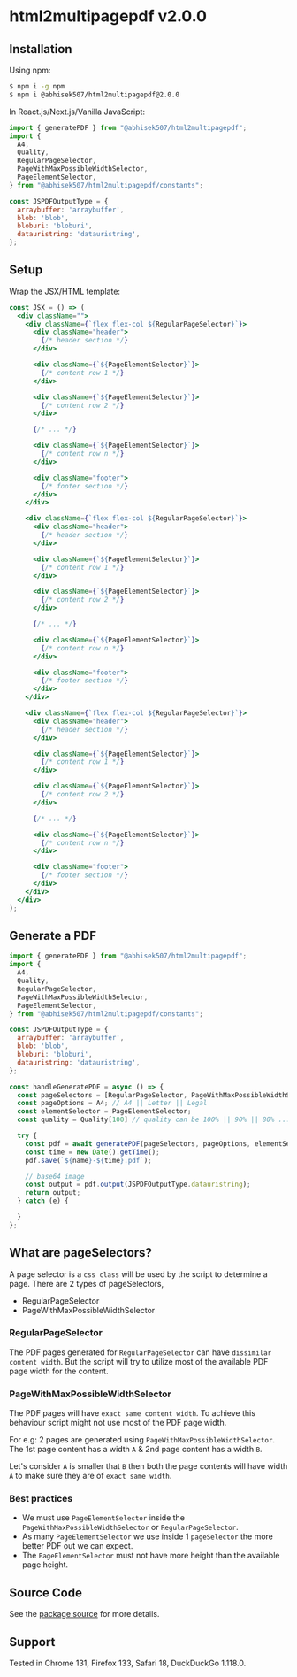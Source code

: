 # html2multipagepdf v2.0.0

## Installation

Using npm:
```sh
$ npm i -g npm
$ npm i @abhisek507/html2multipagepdf@2.0.0
```

In React.js/Next.js/Vanilla JavaScript:
```js
import { generatePDF } from "@abhisek507/html2multipagepdf";
import {
  A4,
  Quality,
  RegularPageSelector,
  PageWithMaxPossibleWidthSelector,
  PageElementSelector,
} from "@abhisek507/html2multipagepdf/constants";

const JSPDFOutputType = {
  arraybuffer: 'arraybuffer',
  blob: 'blob',
  bloburi: 'bloburi',
  datauristring: 'datauristring',
};
```

## Setup

Wrap the JSX/HTML template:
```jsx
const JSX = () => (
  <div className="">
    <div className={`flex flex-col ${RegularPageSelector}`}>
      <div className="header">
        {/* header section */}
      </div>

      <div className={`${PageElementSelector}`}>
        {/* content row 1 */}
      </div>

      <div className={`${PageElementSelector}`}>
        {/* content row 2 */}
      </div>

      {/* ... */}

      <div className={`${PageElementSelector}`}>
        {/* content row n */}
      </div>

      <div className="footer">
        {/* footer section */}
      </div>
    </div>

    <div className={`flex flex-col ${RegularPageSelector}`}>
      <div className="header">
        {/* header section */}
      </div>

      <div className={`${PageElementSelector}`}>
        {/* content row 1 */}
      </div>

      <div className={`${PageElementSelector}`}>
        {/* content row 2 */}
      </div>

      {/* ... */}

      <div className={`${PageElementSelector}`}>
        {/* content row n */}
      </div>

      <div className="footer">
        {/* footer section */}
      </div>
    </div>

    <div className={`flex flex-col ${RegularPageSelector}`}>
      <div className="header">
        {/* header section */}
      </div>

      <div className={`${PageElementSelector}`}>
        {/* content row 1 */}
      </div>

      <div className={`${PageElementSelector}`}>
        {/* content row 2 */}
      </div>

      {/* ... */}

      <div className={`${PageElementSelector}`}>
        {/* content row n */}
      </div>

      <div className="footer">
        {/* footer section */}
      </div>
    </div>
  </div>
);
```

## Generate a PDF

```js
import { generatePDF } from "@abhisek507/html2multipagepdf";
import {
  A4,
  Quality,
  RegularPageSelector,
  PageWithMaxPossibleWidthSelector,
  PageElementSelector,
} from "@abhisek507/html2multipagepdf/constants";

const JSPDFOutputType = {
  arraybuffer: 'arraybuffer',
  blob: 'blob',
  bloburi: 'bloburi',
  datauristring: 'datauristring',
};

const handleGeneratePDF = async () => {
  const pageSelectors = [RegularPageSelector, PageWithMaxPossibleWidthSelector];
  const pageOptions = A4; // A4 || Letter || Legal
  const elementSelector = PageElementSelector;
  const quality = Quality[100] // quality can be 100% || 90% || 80% ... || 10%

  try {
    const pdf = await generatePDF(pageSelectors, pageOptions, elementSelector, quality);
    const time = new Date().getTime();
    pdf.save(`${name}-${time}.pdf`);

    // base64 image
    const output = pdf.output(JSPDFOutputType.datauristring);
    return output;
  } catch (e) {

  }
};
```

## What are pageSelectors?

A page selector is a `css class` will be used by the script to determine a page. There are 2 types of pageSelectors,

- RegularPageSelector
- PageWithMaxPossibleWidthSelector

### RegularPageSelector

The PDF pages generated for `RegularPageSelector` can have `dissimilar content width`. But the script will try to utilize most of the available PDF page width for the content.

### PageWithMaxPossibleWidthSelector

The PDF pages will have `exact same content width`. To achieve this behaviour script might not use most of the PDF page width.

For e.g: 2 pages are generated using `PageWithMaxPossibleWidthSelector`. The 1st page content has a width `A` & 2nd page content has a width `B`.

Let's consider `A` is smaller that `B` then both the page contents will have width `A` to make sure they are of `exact same width`.

### Best practices

- We must use `PageElementSelector` inside the `PageWithMaxPossibleWidthSelector` or `RegularPageSelector`.
- As many `PageElementSelector` we use inside 1 `pageSelector` the more better PDF out we can expect.
- The `PageElementSelector` must not have more height than the available page height.

## Source Code

See the [package source](https://github.com/abhisekdutta507/html2multipagepdf) for more details.

## Support

Tested in Chrome 131, Firefox 133, Safari 18, DuckDuckGo 1.118.0.
